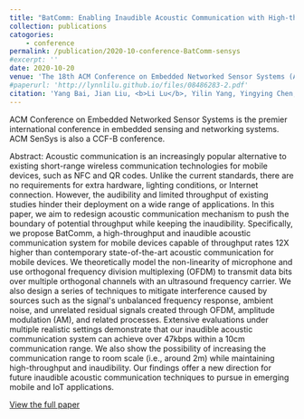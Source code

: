 ```yaml
---
title: "BatComm: Enabling Inaudible Acoustic Communication with High-throughput for Mobile Devices"
collection: publications
catogories: 
    - conference
permalink: /publication/2020-10-conference-BatComm-sensys
#excerpt: ''
date: 2020-10-20
venue: 'The 18th ACM Conference on Embedded Networked Sensor Systems (ACM SenSys 2020)'
#paperurl: 'http://lynnlilu.github.io/files/08486283-2.pdf'
citation: 'Yang Bai, Jian Liu, <b>Li Lu</b>, Yilin Yang, Yingying Chen, Jiadi Yu. &quot;BatComm: Enabling Inaudible Acoustic Communication with High-throughput for Mobile Devices.&quot; <i>Proceedings of ACM Conference on Embedded Networked Sensor Systems (ACM SenSys)</i>. Yokohama, Japan. 2020. doi: 10.1145/3384419.3430773.'
---
```


ACM Conference on Embedded Networked Sensor Systems is the premier international conference in embedded sensing and networking systems. ACM SenSys is also a CCF-B conference.

Abstract: Acoustic communication is an increasingly popular alternative to existing short-range wireless communication technologies for mobile devices, such as NFC and QR codes. Unlike the current standards, there are no requirements for extra hardware, lighting conditions, or Internet connection. However, the audibility and limited throughput of existing studies hinder their deployment on a wide range of applications. In this paper, we aim to redesign acoustic communication mechanism to push the boundary of potential throughput while keeping the inaudibility. Specifically, we propose BatComm, a high-throughput and inaudible acoustic communication system for mobile devices capable of throughput rates 12X higher than contemporary state-of-the-art acoustic communication for mobile devices. We theoretically model the non-linearity of microphone and use orthogonal frequency division multiplexing (OFDM) to transmit data bits over multiple orthogonal channels with an ultrasound frequency carrier. We also design a series of techniques to mitigate interference caused by sources such as the signal's unbalanced frequency response, ambient noise, and unrelated residual signals created through OFDM, amplitude modulation (AM), and related processes. Extensive evaluations under multiple realistic settings demonstrate that our inaudible acoustic communication system can achieve over 47kbps within a 10cm communication range. We also show the possibility of increasing the communication range to room scale (i.e., around 2m) while maintaining high-throughput and inaudibility. Our findings offer a new direction for future inaudible acoustic communication techniques to pursue in emerging mobile and IoT applications.

[View the full paper](https://dl.acm.org/doi/10.1145/3384419.3430773)

